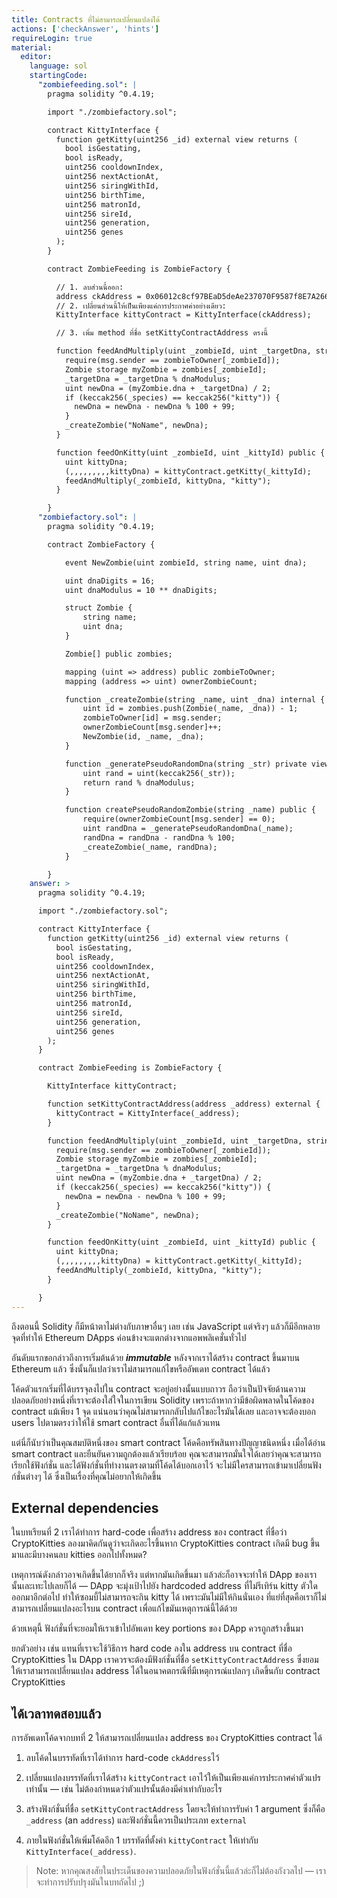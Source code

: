 ```yaml
---
title: Contracts ที่ไม่สามารถเปลี่ยนแปลงได้
actions: ['checkAnswer', 'hints']
requireLogin: true
material:
  editor:
    language: sol
    startingCode:
      "zombiefeeding.sol": |
        pragma solidity ^0.4.19;

        import "./zombiefactory.sol";

        contract KittyInterface {
          function getKitty(uint256 _id) external view returns (
            bool isGestating,
            bool isReady,
            uint256 cooldownIndex,
            uint256 nextActionAt,
            uint256 siringWithId,
            uint256 birthTime,
            uint256 matronId,
            uint256 sireId,
            uint256 generation,
            uint256 genes
          );
        }

        contract ZombieFeeding is ZombieFactory {

          // 1. ลบส่วนนี้ออก:
          address ckAddress = 0x06012c8cf97BEaD5deAe237070F9587f8E7A266d;
          // 2. เปลี่ยนส่วนนี้ให้เป็นเพียงแค่การประกาศค่าอย่างเดียว:
          KittyInterface kittyContract = KittyInterface(ckAddress);

          // 3. เพิ่ม method ที่ชื่อ setKittyContractAddress ตรงนี้

          function feedAndMultiply(uint _zombieId, uint _targetDna, string _species) public {
            require(msg.sender == zombieToOwner[_zombieId]);
            Zombie storage myZombie = zombies[_zombieId];
            _targetDna = _targetDna % dnaModulus;
            uint newDna = (myZombie.dna + _targetDna) / 2;
            if (keccak256(_species) == keccak256("kitty")) {
              newDna = newDna - newDna % 100 + 99;
            }
            _createZombie("NoName", newDna);
          }

          function feedOnKitty(uint _zombieId, uint _kittyId) public {
            uint kittyDna;
            (,,,,,,,,,kittyDna) = kittyContract.getKitty(_kittyId);
            feedAndMultiply(_zombieId, kittyDna, "kitty");
          }

        }
      "zombiefactory.sol": |
        pragma solidity ^0.4.19;

        contract ZombieFactory {

            event NewZombie(uint zombieId, string name, uint dna);

            uint dnaDigits = 16;
            uint dnaModulus = 10 ** dnaDigits;

            struct Zombie {
                string name;
                uint dna;
            }

            Zombie[] public zombies;

            mapping (uint => address) public zombieToOwner;
            mapping (address => uint) ownerZombieCount;

            function _createZombie(string _name, uint _dna) internal {
                uint id = zombies.push(Zombie(_name, _dna)) - 1;
                zombieToOwner[id] = msg.sender;
                ownerZombieCount[msg.sender]++;
                NewZombie(id, _name, _dna);
            }

            function _generatePseudoRandomDna(string _str) private view returns (uint) {
                uint rand = uint(keccak256(_str));
                return rand % dnaModulus;
            }

            function createPseudoRandomZombie(string _name) public {
                require(ownerZombieCount[msg.sender] == 0);
                uint randDna = _generatePseudoRandomDna(_name);
                randDna = randDna - randDna % 100;
                _createZombie(_name, randDna);
            }

        }
    answer: >
      pragma solidity ^0.4.19;

      import "./zombiefactory.sol";

      contract KittyInterface {
        function getKitty(uint256 _id) external view returns (
          bool isGestating,
          bool isReady,
          uint256 cooldownIndex,
          uint256 nextActionAt,
          uint256 siringWithId,
          uint256 birthTime,
          uint256 matronId,
          uint256 sireId,
          uint256 generation,
          uint256 genes
        );
      }

      contract ZombieFeeding is ZombieFactory {

        KittyInterface kittyContract;

        function setKittyContractAddress(address _address) external {
          kittyContract = KittyInterface(_address);
        }

        function feedAndMultiply(uint _zombieId, uint _targetDna, string _species) public {
          require(msg.sender == zombieToOwner[_zombieId]);
          Zombie storage myZombie = zombies[_zombieId];
          _targetDna = _targetDna % dnaModulus;
          uint newDna = (myZombie.dna + _targetDna) / 2;
          if (keccak256(_species) == keccak256("kitty")) {
            newDna = newDna - newDna % 100 + 99;
          }
          _createZombie("NoName", newDna);
        }

        function feedOnKitty(uint _zombieId, uint _kittyId) public {
          uint kittyDna;
          (,,,,,,,,,kittyDna) = kittyContract.getKitty(_kittyId);
          feedAndMultiply(_zombieId, kittyDna, "kitty");
        }

      }
---
```


ถึงตอนนี้ Solidity ก็มีหน้าตาไม่ต่างกับภาษาอื่นๆ เลย เช่น JavaScript แต่จริงๆ แล้วก็มีอีกหลายจุดที่ทำให้ Ethereum DApps ค่อนข้างจะแตกต่างจากแอพพลิเคชั่นทั่วไป

อันดับแรกขอกล่าวถึงการเริ่มต้นด้วย **_immutable_** หลังจากเราได้สร้าง contract ขึ้นมาบน Ethereum แล้ว ซึ่งนั้นก็แปลว่าเราไม่สามารถแก้ไขหรืออัพเดท contract ได้แล้ว

โค้ดตัวแรกเริ่มที่ได้บรรจุลงไปใน contract จะอยู่อย่างนั้นแบบถาวร ถือว่าเป็นปัจจัยด้านความปลอดภัยอย่างหนึ่งที่เราจะต้องใส่ใจในการเขียน Solidity เพราะถ้าหากว่ามีข้อผิดพลาดในโค้ดของ contract แม้เพียง 1 จุด แน่นอนว่าคุณไม่สามารถกลับไปแก้ไขอะไรมันได้เลย และอาจจะต้องบอก users ไปตามตรงว่าให้ใช้ smart contract อื่นที่ได้แก้แล้วแทน

แต่นี่ก็นับว่าเป็นคุณสมบัติหนึ่งของ smart contract โค้ดคือทรัพสินทางปัญญาชนิดหนึ่ง เมื่อได้อ่าน smart contract และยืนยันความถูกต้องแล้วเรียบร้อย คุณจะสามารถมั่นใจได้เลยว่าคุณจะสามารถเรียกใช้ฟังก์ชั่น และได้ฟังก์ชั่นที่ทำงานตรงตามที่โค้ดได้บอกเอาไว้ จะไม่มีใครสามารถเข้ามาเปลี่ยนฟังก์ชั่นต่างๆ ได้ ซึ่งเป็นเรื่องที่คุณไม่อยากให้เกิดขึ้น

## External dependencies

ในบทเรียนที่ 2 เราได้ทำการ hard-code เพื่อสร้าง address ของ contract ที่ชื่อว่า CryptoKitties ลองมาคิดกันดูว่าจะเกิดอะไรขึ้นหาก CryptoKitties contract เกิดมี bug ขึ้นมาและมีบางคนลบ kitties ออกไปทั้งหมด?

เหตุการณ์ดังกล่าวอาจเกิดขึ้นได้ยากก็จริง แต่หากมันเกิดขึ้นมา แล้วล่ะก็อาจจะทำให้ DApp ของเรานั้นเละเทะไปเลยก็ได้ — DApp จะมุ่งเป้าไปยัง hardcoded address ที่ไม่รีเทิร์น kitty ตัวใดออกมาอีกต่อไป ทำให้ซอมบี้ไม่สามารถจะกิน kitty ได้ เพราะมันไม่มีให้กินนั่นเอง ที่แย่ที่สุดคือเราก็ไม่สามารถเปลี่ยนแปลงอะไรบน contract เพื่อแก้ไขมันเหตุการณ์นี้ได้ด้วย

ด้วยเหตุนี้ ฟังก์ชั่นที่จะยอมให้เราเข้าไปอัพเดท key portions ของ DApp ควรถูกสร้างขึ้นมา

ยกตัวอย่าง เช่น แทนที่เราจะใช้วิธีการ hard code ลงใน address บน contract ที่ชื่อ CryptoKitties ใน DApp เราควรจะต้องมีฟังก์ชั่นที่ชื่อ `setKittyContractAddress` ซึ่งยอมให้เราสามารถเปลี่ยนแปลง address ได้ในอนาคตกรณีที่มีเหตุการณ์แปลกๆ เกิดขึ้นกับ contract CryptoKitties 

## ได้เวลาทดสอบแล้ว

การอัพเดทโค้ดจากบทที่ 2 ให้สามารถเปลี่ยนแปลง address ของ CryptoKitties contract ได้

1. ลบโค้ดในบรรทัดที่เราได้ทำการ hard-code `ckAddress`ไว้

2. เปลี่ยนแปลงบรรทัดที่เราได้สร้าง `kittyContract` เอาไว้ให้เป็นเพียงแค่การประกาศค่าตัวแปรเท่านั้น — เช่น ไม่ต้องกำหนดว่าตัวแปรนั้นต้องมีค่าเท่ากับอะไร

3. สร้างฟังก์ชั่นที่ชื่อ `setKittyContractAddress` โดยจะให้ทำการรับค่า 1 argument ซึ่งก็คือ `_address` (an `address`) และฟังก์ชั่นนี้ควรเป็นประเภท `external` 

4. ภายในฟังก์ชั่นให้เพิ่มโค้ดอีก 1 บรรทัดที่ตั้งค่า  `kittyContract` ให้เท่ากับ `KittyInterface(_address)`.

> Note: หากคุณสงสัยในประเด็นของความปลอดภัยในฟังก์ชั่นนี้แล้วล่ะก็ไม่ต้องกังวลไป — เราจะทำการปรับปรุงมันในบทถัดไป ;)
